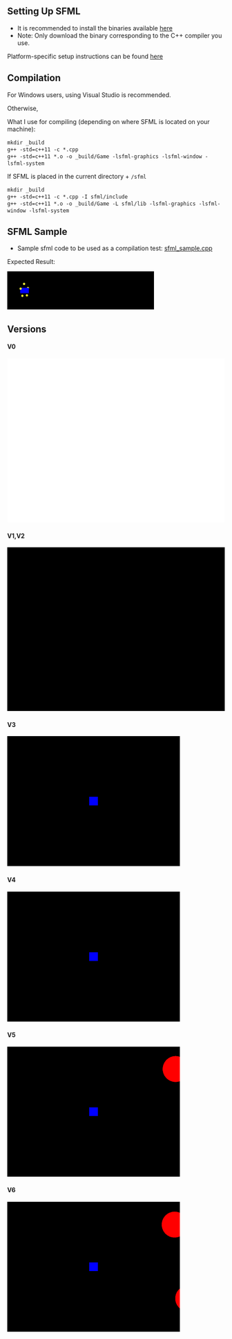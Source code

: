 ## Setting Up SFML

* It is recommended to install the binaries available [here](http://www.sfml-dev.org/download/sfml/2.3.2/)
* Note: Only download the binary corresponding to the C++ compiler you use.

Platform-specific setup instructions can be found [here](http://www.sfml-dev.org/tutorials/2.3/)

## Compilation

For Windows users, using Visual Studio is recommended.

Otherwise,

What I use for compiling (depending on where SFML is located on your machine):
```
mkdir _build
g++ -std=c++11 -c *.cpp
g++ -std=c++11 *.o -o _build/Game -lsfml-graphics -lsfml-window -lsfml-system
```

If SFML is placed in the current directory + `/sfml`
```
mkdir _build
g++ -std=c++11 -c *.cpp -I sfml/include
g++ -std=c++11 *.o -o _build/Game -L sfml/lib -lsfml-graphics -lsfml-window -lsfml-system
```

## SFML Sample
* Sample sfml code to be used as a compilation test: [sfml_sample.cpp](https://github.com/Ohohcakester/orbital16-gamedev/blob/master/compilation_tests/sample_game.cpp)

Expected Result:

![sfml_sample](https://github.com/Ohohcakester/orbital16-gamedev/blob/images/images/sfml_sample.gif)

## Versions

#### V0

![v0](https://github.com/Ohohcakester/orbital16-gamedev/blob/images/images/v0.png)

#### V1,V2

![v1v2](https://github.com/Ohohcakester/orbital16-gamedev/blob/images/images/v1v2.png)

#### V3

![v3](https://github.com/Ohohcakester/orbital16-gamedev/blob/images/images/v3.gif)

#### V4

![v4](https://github.com/Ohohcakester/orbital16-gamedev/blob/images/images/v4.gif)

#### V5

![v5](https://github.com/Ohohcakester/orbital16-gamedev/blob/images/images/v5.gif)

#### V6

![v6](https://github.com/Ohohcakester/orbital16-gamedev/blob/images/images/v6.gif)